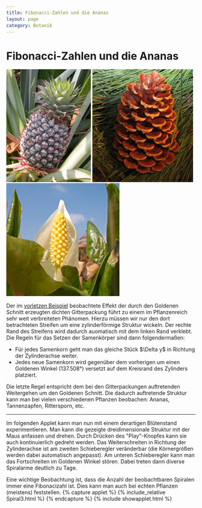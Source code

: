 ```yaml
---
title: Fibonacci-Zahlen und die Ananas  
layout: page
category: Botanik
---
```

# Fibonacci-Zahlen und die Ananas
![](images/BotanikC10/Ananas.png)
![](images/BotanikC10/Pine.png)
![](images/BotanikC10/Phyllo.png)
<p></p>
Der im <a href="{{ '/Botanik/4-4.html' | relative_url }}">vorletzen Beispiel</a> beobachtete Effekt der durch den Goldenen Schnitt erzeugten dichten Gitterpackung
führt zu einem im Pflanzenreich sehr weit verbreiteten Phänomen. Hierzu müssen wir nur den dort betrachteten Streifen um eine
zylinderförmige Struktur wickeln. Der rechte Rand des Streifens wird dadurch auomatisch mit dem linken Rand verklebt.
Die Regeln für das Setzen der Samenkörper sind dann folgendermaßen:
<p></p> <ul>
<li> Für jedes Samenkorn geht man das gleiche Stück $\Delta y$ in Richtung der Zylinderachse weiter.
</li> <li> Jedes neue Samenkorn wird gegenüber dem vorherigen um einen Goldenen Winkel (137.508°) versetzt auf dem Kreisrand des Zylinders platziert.
</li></ul>
<p></p>
Die letzte Regel entspricht dem bei den Gitterpackungen auftretenden Weitergehen um den Goldenen Schnitt. Die dadurch auftretende Struktur kann man bei vielen
verschiedenen Pflanzen beobachen: Ananas, Tannenzapfen, Rittersporn, etc.
<p></p>
<hr />
<p></p>
Im folgenden Applet kann man nun mit einem derartigen Blütenstand experimentieren.
Man kann die gezeigte dreidimensionale Struktur mit der Maus anfassen und drehen.
Durch Drücken des "Play"-Knopfes kann sie auch kontinuierlich gedreht werden. Das Weiterschreiten
in Richtung der Zylinderachse ist am zweiten Schieberegler veränderbar (die Körnergrößen werden dabei automatisch angepasst).
Am unteren Schieberegler kann man das Fortschreiten im Goldenen Winkel stören.
Dabei treten dann diverse Spiralarme deutlich zu Tage.
<p></p>
Eine wichtige Beobachtung ist, dass die Anzahl der beobachtbaren Spiralen immer eine Fibonacizahl ist.
Dies kann man auch bei echten Pflanzen (meistens) feststellen.
{% capture applet %} {% include_relative Spiral3.html %} {% endcapture %}
{% include showapplet.html %}

